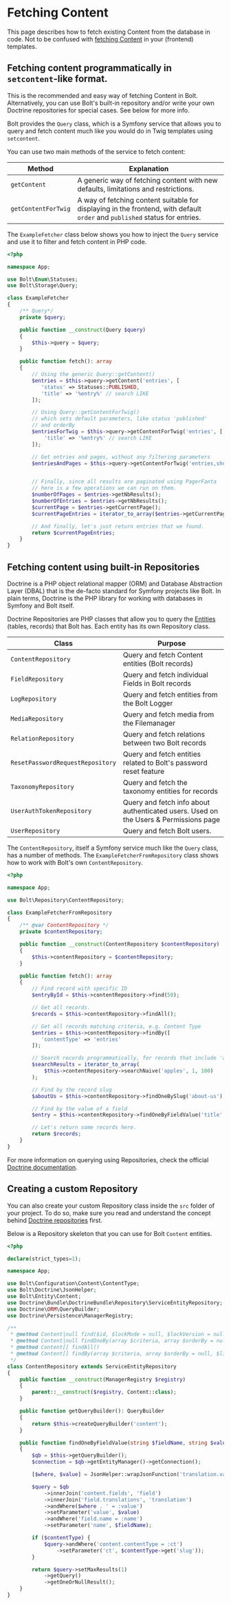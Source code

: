 Fetching Content
================

This page describes how to fetch existing Content from the database in code. Not to be confused with [fetching Content][fetching] in your (frontend) templates.

## Fetching content programmatically in `setcontent`-like format.

<p class="note">This is the recommended and easy way of fetching Content
in Bolt. Alternatively, you can use Bolt's built-in repository and/or write
your own Doctrine repositories for special cases. See below for more info.</p>

Bolt provides the `Query` class, which is a Symfony service that allows you to query
and fetch content much like you would do in Twig templates using `setcontent`.

You can use two main methods of the service to fetch content:

| Method | Explanation |
--- | --- |
| `getContent` | A generic way of fetching content with new defaults, limitations and restrictions. |
| `getContentForTwig` | A way of fetching content suitable for displaying in the frontend, with default `order` and `published` status for entries. |

The `ExampleFetcher` class below shows you how to inject the `Query` service
and use it to filter and fetch content in PHP code.

```php
<?php

namespace App;

use Bolt\Enum\Statuses;
use Bolt\Storage\Query;

class ExampleFetcher
{
    /** Query*/
    private $query;

    public function __construct(Query $query)
    {
        $this->query = $query;
    }

    public function fetch(): array
    {
        // Using the generic Query::getContent()
        $entries = $this->query->getContent('entries', [
           'status' => Statuses::PUBLISHED,
           'title' => '%entry%' // search LIKE
        ]);

        // Using Query::getContentForTwig()
        // which sets default parameters, like status 'published'
        // and orderBy
        $entriesForTwig = $this->query->getContentForTwig('entries', [
            'title' => '%entry%' // search LIKE
        ]);

        // Get entries and pages, without any filtering parameters
        $entriesAndPages = $this->query->getContentForTwig('entries,showcases');


        // Finally, since all results are paginated using PagerFanta
        // here is a few operations we can run on them.
        $numberOfPages = $entries->getNbResults();
        $numberOfEntries = $entries->getNbResults();
        $currentPage = $entries->getCurrentPage();
        $currentPageEntries = iterator_to_array($entries->getCurrentPageResults());

        // And finally, let's just return entries that we found.
        return $currentPageEntries;
    }
}
```

## Fetching content using built-in Repositories

Doctrine is a PHP object relational mapper (ORM) and
Database Abstraction Layer (DBAL) that is the de-facto standard for Symfony
projects like Bolt. In plain terms, Doctrine is the PHP library
for working with databases in Symfony and Bolt itself.

Doctrine Repositories are PHP classes that allow you to query the [Entities][entities]
(tables, records) that Bolt has. Each entity has its own Repository class.

| Class | Purpose |
--- | --- |
| `ContentRepository` | Query and fetch Content entities (Bolt records) |
| `FieldRepository` | Query and fetch individual Fields in Bolt records |
| `LogRepository` | Query and fetch entities from the Bolt Logger |
| `MediaRepository` | Query and fetch media from the Filemanager |
| `RelationRepository` | Query and fetch relations between two Bolt records |
| `ResetPasswordRequestRepository` | Query and fetch entities related to Bolt's password reset feature |
| `TaxonomyRepository` | Query and fetch the taxonomy entities for records |
| `UserAuthTokenRepository` | Query and fetch info about authenticated users. Used on the Users & Permissions page |
| `UserRepository` | Query and fetch Bolt users. |

The `ContentRepository`, itself a Symfony service much like the `Query` class, 
has a number of methods. The `ExampleFetcherFromRepository` class shows how to work with Bolt's
own `ContentRepository`.

```php
<?php

namespace App;

use Bolt\Repository\ContentRepository;

class ExampleFetcherFromRepository
{
    /** @var ContentRepository */
    private $contentRepository;

    public function __construct(ContentRepository $contentRepository)
    {
        $this->contentRepository = $contentRepository;
    }

    public function fetch(): array
    {
        // Find record with specific ID
        $entryById = $this->contentRepository->find(50);

        // Get all records.
        $records = $this->contentRepository->findAll();

        // Get all records matching criteria, e.g. Content Type
        $entries = $this->contentRepository->findBy([
           'contentType' => 'entries'
        ]);

        // Search records programmatically, for records that include 'apples', page 1, 100 per page
        $searchResults = iterator_to_array(
            $this->contentRepository->searchNaive('apples', 1, 100)
        );

        // Find by the record slug
        $aboutUs = $this->contentRepository->findOneBySlug('about-us');

        // Find by the value of a field
        $entry = $this->contentRepository->findOneByFieldValue('title', 'This is the title of the entry');

        // Let's return some records here.
        return $records;
    }
}
```

For more information on querying using Repositories, check the official 
[Doctrine documentation][doctrine-repositories].

## Creating a custom Repository

You can also create your custom Repository class inside the `src` folder of your project.
To do so, make sure you read and understand the concept behind [Doctrine repositories][doctrine-repositories] first.

Below is a Repository skeleton that you can use for Bolt `Content` entities.

```php
<?php

declare(strict_types=1);

namespace App;

use Bolt\Configuration\Content\ContentType;
use Bolt\Doctrine\JsonHelper;
use Bolt\Entity\Content;
use Doctrine\Bundle\DoctrineBundle\Repository\ServiceEntityRepository;
use Doctrine\ORM\QueryBuilder;
use Doctrine\Persistence\ManagerRegistry;

/**
 * @method Content|null find($id, $lockMode = null, $lockVersion = null)
 * @method Content|null findOneBy(array $criteria, array $orderBy = null)
 * @method Content[] findAll()
 * @method Content[] findBy(array $criteria, array $orderBy = null, $limit = null, $offset = null)
 */
class ContentRepository extends ServiceEntityRepository
{
    public function __construct(ManagerRegistry $registry)
    {
        parent::__construct($registry, Content::class);
    }

    public function getQueryBuilder(): QueryBuilder
    {
        return $this->createQueryBuilder('content');
    }

    public function findOneByFieldValue(string $fieldName, string $value, ?ContentType $contentType = null): ?Content
    {
        $qb = $this->getQueryBuilder();
        $connection = $qb->getEntityManager()->getConnection();

        [$where, $value] = JsonHelper::wrapJsonFunction('translation.value', $value, $connection);

        $query = $qb
            ->innerJoin('content.fields', 'field')
            ->innerJoin('field.translations', 'translation')
            ->andWhere($where . ' = :value')
            ->setParameter('value', $value)
            ->andWhere('field.name = :name')
            ->setParameter('name', $fieldName);

        if ($contentType) {
            $query->andWhere('content.contentType = :ct')
                ->setParameter('ct', $contentType->get('slug'));
        }

        return $query->setMaxResults(1)
            ->getQuery()
            ->getOneOrNullResult();
    }
}
```

[fetching]: /templating/content-fetching
[entities]: /extensions/entities
[doctrine-repositories]: https://www.doctrine-project.org/projects/doctrine-orm/en/2.9/reference/working-with-objects.html
